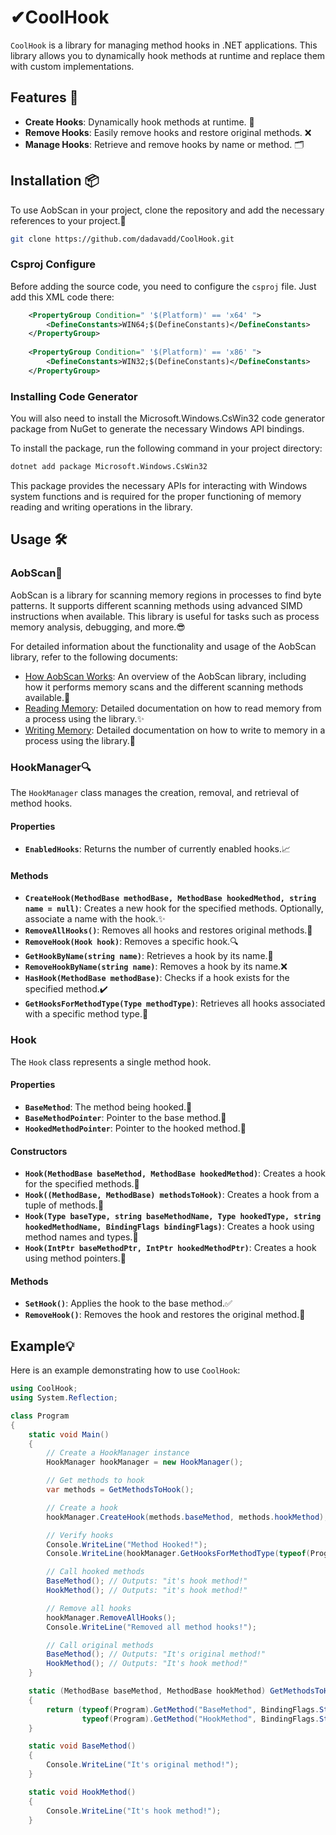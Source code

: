 # ✔CoolHook

`CoolHook` is a library for managing method hooks in .NET applications. This library allows you to dynamically hook methods at runtime and replace them with custom implementations.

## Features 🌟

- **Create Hooks**: Dynamically hook methods at runtime. 🔄
- **Remove Hooks**: Easily remove hooks and restore original methods. ❌
- **Manage Hooks**: Retrieve and remove hooks by name or method. 🗂️

## Installation 📦

To use AobScan in your project, clone the repository and add the necessary references to your project.🔧

```sh
git clone https://github.com/dadavadd/CoolHook.git
```

### Csproj Configure

Before adding the source code, you need to configure the `csproj` file. Just add this XML code there:

```xml
	<PropertyGroup Condition=" '$(Platform)' == 'x64' ">
		<DefineConstants>WIN64;$(DefineConstants)</DefineConstants>
	</PropertyGroup>
	
	<PropertyGroup Condition=" '$(Platform)' == 'x86' ">
		<DefineConstants>WIN32;$(DefineConstants)</DefineConstants>
	</PropertyGroup>
```

### Installing Code Generator
You will also need to install the Microsoft.Windows.CsWin32 code generator package from NuGet to generate the necessary Windows API bindings.

To install the package, run the following command in your project directory:
```sh
dotnet add package Microsoft.Windows.CsWin32
```
This package provides the necessary APIs for interacting with Windows system functions and is required for the proper functioning of memory reading and writing operations in the library.

## Usage 🛠️

### AobScan🎉

AobScan is a library for scanning memory regions in processes to find byte patterns. It supports different scanning methods using advanced SIMD instructions when available. This library is useful for tasks such as process memory analysis, debugging, and more.😎

For detailed information about the functionality and usage of the AobScan library, refer to the following documents:

- [How AobScan Works](docs/aobscan.md): An overview of the AobScan library, including how it performs memory scans and the different scanning methods available.🙌
- [Reading Memory](docs/reading.md): Detailed documentation on how to read memory from a process using the library.✨
- [Writing Memory](docs/writing.md): Detailed documentation on how to write to memory in a process using the library.🍕


### HookManager🔍

The `HookManager` class manages the creation, removal, and retrieval of method hooks.

#### Properties

- **`EnabledHooks`**: Returns the number of currently enabled hooks.📈

#### Methods

- **`CreateHook(MethodBase methodBase, MethodBase hookedMethod, string name = null)`**: Creates a new hook for the specified methods. Optionally, associate a name with the hook.✨
- **`RemoveAllHooks()`**: Removes all hooks and restores original methods.🚫
- **`RemoveHook(Hook hook)`**: Removes a specific hook.🔍
- **`GetHookByName(string name)`**: Retrieves a hook by its name.📜
- **`RemoveHookByName(string name)`**: Removes a hook by its name.❌
- **`HasHook(MethodBase methodBase)`**: Checks if a hook exists for the specified method.✔️
- **`GetHooksForMethodType(Type methodType)`**: Retrieves all hooks associated with a specific method type.📂

### Hook

The `Hook` class represents a single method hook.

#### Properties

- **`BaseMethod`**: The method being hooked.🔗
- **`BaseMethodPointer`**: Pointer to the base method.🧭
- **`HookedMethodPointer`**: Pointer to the hooked method.🧭

#### Constructors

- **`Hook(MethodBase baseMethod, MethodBase hookedMethod)`**: Creates a hook for the specified methods.🔨
- **`Hook((MethodBase, MethodBase) methodsToHook)`**: Creates a hook from a tuple of methods.🧩
- **`Hook(Type baseType, string baseMethodName, Type hookedType, string hookedMethodName, BindingFlags bindingFlags)`**: Creates a hook using method names and types.🔧
- **`Hook(IntPtr baseMethodPtr, IntPtr hookedMethodPtr)`**: Creates a hook using method pointers.📌

#### Methods

- **`SetHook()`**: Applies the hook to the base method.✅
- **`RemoveHook()`**: Removes the hook and restores the original method.🚫

## Example💡

Here is an example demonstrating how to use `CoolHook`:

```csharp
using CoolHook;
using System.Reflection;

class Program
{
    static void Main()
    {
        // Create a HookManager instance
        HookManager hookManager = new HookManager();

        // Get methods to hook
        var methods = GetMethodsToHook();

        // Create a hook
        hookManager.CreateHook(methods.baseMethod, methods.hookMethod);

        // Verify hooks
        Console.WriteLine("Method Hooked!");
        Console.WriteLine(hookManager.GetHooksForMethodType(typeof(Program)).Count);

        // Call hooked methods
        BaseMethod(); // Outputs: "it's hook method!"
        HookMethod(); // Outputs: "it's hook method!"

        // Remove all hooks
        hookManager.RemoveAllHooks();
        Console.WriteLine("Removed all method hooks!");

        // Call original methods
        BaseMethod(); // Outputs: "It's original method!"
        HookMethod(); // Outputs: "It's hook method!"
    }

    static (MethodBase baseMethod, MethodBase hookMethod) GetMethodsToHook()
    {
        return (typeof(Program).GetMethod("BaseMethod", BindingFlags.Static | BindingFlags.NonPublic),
                typeof(Program).GetMethod("HookMethod", BindingFlags.Static | BindingFlags.NonPublic));
    }

    static void BaseMethod()
    {
        Console.WriteLine("It's original method!");
    }

    static void HookMethod()
    {
        Console.WriteLine("It's hook method!");
    }
```
